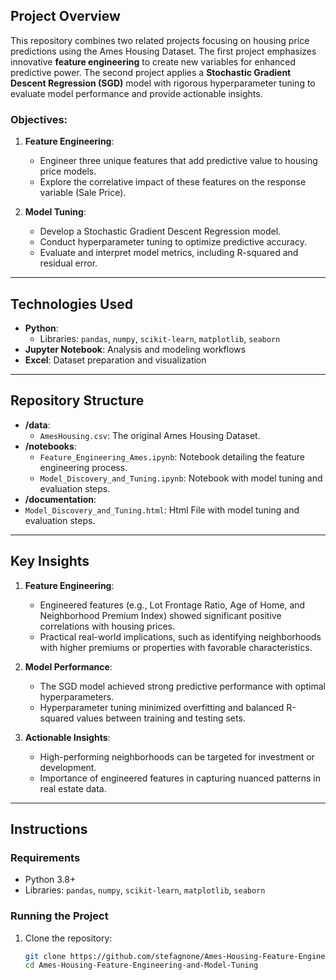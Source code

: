 ## Project Overview
This repository combines two related projects focusing on housing price predictions using the Ames Housing Dataset. The first project emphasizes innovative **feature engineering** to create new variables for enhanced predictive power. The second project applies a **Stochastic Gradient Descent Regression (SGD)** model with rigorous hyperparameter tuning to evaluate model performance and provide actionable insights.

### Objectives:
1. **Feature Engineering**:
   - Engineer three unique features that add predictive value to housing price models.
   - Explore the correlative impact of these features on the response variable (Sale Price).

2. **Model Tuning**:
   - Develop a Stochastic Gradient Descent Regression model.
   - Conduct hyperparameter tuning to optimize predictive accuracy.
   - Evaluate and interpret model metrics, including R-squared and residual error.

---

## Technologies Used
- **Python**:
  - Libraries: `pandas`, `numpy`, `scikit-learn`, `matplotlib`, `seaborn`
- **Jupyter Notebook**: Analysis and modeling workflows
- **Excel**: Dataset preparation and visualization

---

## Repository Structure
- **/data**:
  - `AmesHousing.csv`: The original Ames Housing Dataset.
- **/notebooks**:
  - `Feature_Engineering_Ames.ipynb`: Notebook detailing the feature engineering process.
  - `Model_Discovery_and_Tuning.ipynb`: Notebook with model tuning and evaluation steps.
- **/documentation**:
 - `Model_Discovery_and_Tuning.html`: Html File with model tuning and evaluation steps.

---

## Key Insights
1. **Feature Engineering**:
   - Engineered features (e.g., Lot Frontage Ratio, Age of Home, and Neighborhood Premium Index) showed significant positive correlations with housing prices.
   - Practical real-world implications, such as identifying neighborhoods with higher premiums or properties with favorable characteristics.

2. **Model Performance**:
   - The SGD model achieved strong predictive performance with optimal hyperparameters.
   - Hyperparameter tuning minimized overfitting and balanced R-squared values between training and testing sets.

3. **Actionable Insights**:
   - High-performing neighborhoods can be targeted for investment or development.
   - Importance of engineered features in capturing nuanced patterns in real estate data.

---

## Instructions
### Requirements
- Python 3.8+
- Libraries: `pandas`, `numpy`, `scikit-learn`, `matplotlib`, `seaborn`

### Running the Project
1. Clone the repository:
   ```bash
   git clone https://github.com/stefagnone/Ames-Housing-Feature-Engineering-and-Model-Tuning.git
   cd Ames-Housing-Feature-Engineering-and-Model-Tuning
